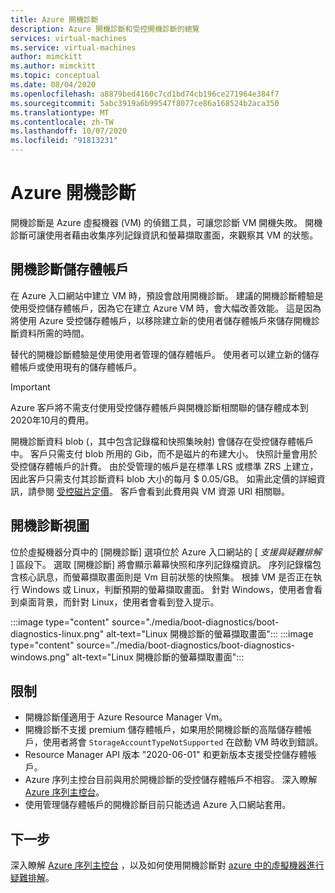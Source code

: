 ```yaml
---
title: Azure 開機診斷
description: Azure 開機診斷和受控開機診斷的總覽
services: virtual-machines
ms.service: virtual-machines
author: mimckitt
ms.author: mimckitt
ms.topic: conceptual
ms.date: 08/04/2020
ms.openlocfilehash: a8879bed4160c7cd1bd74cb196ce271964e384f7
ms.sourcegitcommit: 5abc3919a6b99547f8077ce86a168524b2aca350
ms.translationtype: MT
ms.contentlocale: zh-TW
ms.lasthandoff: 10/07/2020
ms.locfileid: "91813231"
---
```

# <a name="azure-boot-diagnostics"></a>Azure 開機診斷

開機診斷是 Azure 虛擬機器 (VM) 的偵錯工具，可讓您診斷 VM 開機失敗。 開機診斷可讓使用者藉由收集序列記錄資訊和螢幕擷取畫面，來觀察其 VM 的狀態。

## <a name="boot-diagnostics-storage-account"></a>開機診斷儲存體帳戶
在 Azure 入口網站中建立 VM 時，預設會啟用開機診斷。 建議的開機診斷體驗是使用受控儲存體帳戶，因為它在建立 Azure VM 時，會大幅改善效能。 這是因為將使用 Azure 受控儲存體帳戶，以移除建立新的使用者儲存體帳戶來儲存開機診斷資料所需的時間。

替代的開機診斷體驗是使用使用者管理的儲存體帳戶。 使用者可以建立新的儲存體帳戶或使用現有的儲存體帳戶。

> [!IMPORTANT]
> Azure 客戶將不需支付使用受控儲存體帳戶與開機診斷相關聯的儲存體成本到2020年10月的費用。
>
> 開機診斷資料 blob (，其中包含記錄檔和快照集映射) 會儲存在受控儲存體帳戶中。 客戶只需支付 blob 所用的 Gib，而不是磁片的布建大小。 快照計量會用於受控儲存體帳戶的計費。 由於受管理的帳戶是在標準 LRS 或標準 ZRS 上建立，因此客戶只需支付其診斷資料 blob 大小的每月 $ 0.05/GB。 如需此定價的詳細資訊，請參閱 [受控磁片定價](https://azure.microsoft.com/pricing/details/managed-disks/)。 客戶會看到此費用與 VM 資源 URI 相關聯。 

## <a name="boot-diagnostics-view"></a>開機診斷視圖
位於虛擬機器分頁中的 [開機診斷] 選項位於 Azure 入口網站的 [ *支援與疑難排解* ] 區段下。 選取 [開機診斷] 將會顯示幕幕快照和序列記錄檔資訊。 序列記錄檔包含核心訊息，而螢幕擷取畫面則是 Vm 目前狀態的快照集。 根據 VM 是否正在執行 Windows 或 Linux，判斷預期的螢幕擷取畫面。 針對 Windows，使用者會看到桌面背景，而針對 Linux，使用者會看到登入提示。

:::image type="content" source="./media/boot-diagnostics/boot-diagnostics-linux.png" alt-text="Linux 開機診斷的螢幕擷取畫面":::
:::image type="content" source="./media/boot-diagnostics/boot-diagnostics-windows.png" alt-text="Linux 開機診斷的螢幕擷取畫面":::


## <a name="limitations"></a>限制
- 開機診斷僅適用于 Azure Resource Manager Vm。 
- 開機診斷不支援 premium 儲存體帳戶，如果用於開機診斷的高階儲存體帳戶，使用者將會 `StorageAccountTypeNotSupported` 在啟動 VM 時收到錯誤。 
- Resource Manager API 版本 "2020-06-01" 和更新版本支援受控儲存體帳戶。
- Azure 序列主控台目前與用於開機診斷的受控儲存體帳戶不相容。 深入瞭解 [Azure 序列主控台](https://docs.microsoft.com/azure/virtual-machines/troubleshooting/serial-console-overview)。
- 使用管理儲存體帳戶的開機診斷目前只能透過 Azure 入口網站套用。 

## <a name="next-steps"></a>下一步

深入瞭解 [Azure 序列主控台](https://docs.microsoft.com/azure/virtual-machines/troubleshooting/serial-console-overview) ，以及如何使用開機診斷對 [azure 中的虛擬機器進行疑難排解](https://docs.microsoft.com/azure/virtual-machines/troubleshooting/boot-diagnostics)。
